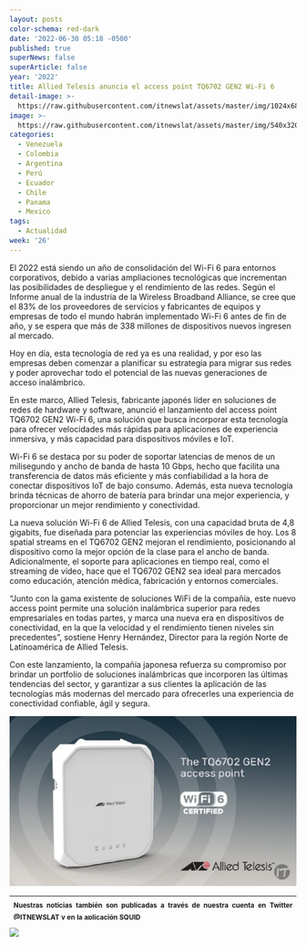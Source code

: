 ```yaml
---
layout: posts
color-schema: red-dark
date: '2022-06-30 05:18 -0500'
published: true
superNews: false
superArticle: false
year: '2022'
title: Allied Telesis anuncia el access point TQ6702 GEN2 Wi-Fi 6
detail-image: >-
  https://raw.githubusercontent.com/itnewslat/assets/master/img/1024x680/allied-ap-g.jpg
image: >-
  https://raw.githubusercontent.com/itnewslat/assets/master/img/540x320/allied-ap-p.jpg
categories:
  - Venezuela
  - Colombia
  - Argentina
  - Perú
  - Ecuador
  - Chile
  - Panama
  - Mexico
tags:
  - Actualidad
week: '26'
---
```

 El 2022 está siendo un año de consolidación del Wi-Fi 6 para entornos corporativos, debido a varias ampliaciones tecnológicas que incrementan las posibilidades de despliegue y el rendimiento de las redes. Según el Informe anual de la industria de la Wireless Broadband Alliance, se cree que el 83% de los proveedores de servicios y fabricantes de equipos y empresas de todo el mundo habrán implementado Wi-Fi 6 antes de fin de año, y se espera que más de 338 millones de dispositivos nuevos ingresen al mercado.

Hoy en día, esta tecnología de red ya es una realidad, y por eso las empresas deben comenzar a planificar su estrategia para migrar sus redes y poder aprovechar todo el potencial de las nuevas generaciones de acceso inalámbrico.

En este marco, Allied Telesis, fabricante japonés líder en soluciones de redes de hardware y software, anunció el lanzamiento del access point TQ6702 GEN2 Wi-Fi 6, una solución que busca incorporar esta tecnología para ofrecer velocidades más rápidas para aplicaciones de experiencia inmersiva, y más capacidad para dispositivos móviles e IoT.

Wi-Fi 6 se destaca por su poder de soportar latencias de menos de un milisegundo y ancho de banda de hasta 10 Gbps, hecho que facilita una transferencia de datos más eficiente y más confiabilidad a la hora de conectar dispositivos IoT de bajo consumo. Además, esta nueva tecnología brinda técnicas de ahorro de batería para brindar una mejor experiencia, y proporcionar un mejor rendimiento y conectividad.

La nueva solución Wi-Fi 6 de Allied Telesis, con una capacidad bruta de 4,8 gigabits, fue diseñada para potenciar las experiencias móviles de hoy. Los 8 spatial streams en el TQ6702 GEN2 mejoran el rendimiento, posicionando al dispositivo como la mejor opción de la clase para el ancho de banda. Adicionalmente, el soporte para aplicaciones en tiempo real, como el streaming de vídeo, hace que el TQ6702 GEN2 sea ideal para mercados como educación, atención médica, fabricación y entornos comerciales.

“Junto con la gama existente de soluciones WiFi de la compañía, este nuevo access point permite una solución inalámbrica superior para redes empresariales en todas partes, y marca una nueva era en dispositivos de conectividad, en la que la velocidad y el rendimiento tienen niveles sin precedentes”, sostiene Henry Hernández, Director para la región Norte de Latinoamérica de Allied Telesis.

Con este lanzamiento, la compañía japonesa refuerza su compromiso por brindar un portfolio de soluciones inalámbricas que incorporen las últimas tendencias del sector, y garantizar a sus clientes la aplicación de las tecnologías más modernas del mercado para ofrecerles una experiencia de conectividad confiable, ágil y segura.

![](https://raw.githubusercontent.com/itnewslat/assets/master/img/540x320/allied-ap-p.jpg)

<table style="height: 42px;" width="569">
<tbody>
<tr>
<td style="text-align: justify;"><sub><strong>Nuestras noticias también son publicadas a través de nuestra cuenta en Twitter <a href="https://twitter.com/itnewslat?lang=es">@ITNEWSLAT</a> y en la aplicación <a href="https://squidapp.co/en/">SQUID</a></strong></sub></td>
</tr>
</tbody>
</table>

<img src="https://tracker.metricool.com/c3po.jpg?hash=56f88a41e39ab42c063cc51676587a04"/>